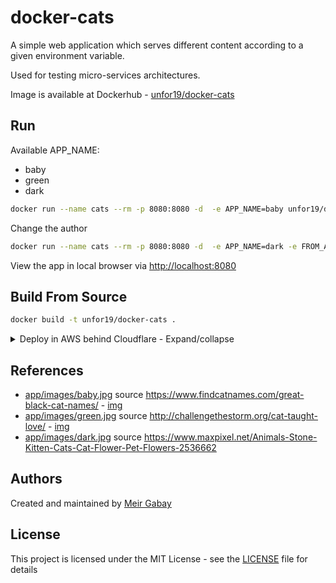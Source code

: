 # docker-cats

A simple web application which serves different content according to a given environment variable.

Used for testing micro-services architectures.

Image is available at Dockerhub - [unfor19/docker-cats](https://hub.docker.com/r/unfor19/docker-cats)

## Run

Available APP_NAME:

- baby
- green
- dark

```bash
docker run --name cats --rm -p 8080:8080 -d  -e APP_NAME=baby unfor19/docker-cats
```

Change the author

```bash
docker run --name cats --rm -p 8080:8080 -d  -e APP_NAME=dark -e FROM_AUTHOR=darker unfor19/docker-cats
```

View the app in local browser via [http://localhost:8080](http://localhost:8080)

## Build From Source

```bash
docker build -t unfor19/docker-cats .
```

<details>

<summary>Deploy in AWS behind Cloudflare - Expand/collapse</summary>

## Deploy in AWS behind Cloudflare

Before we even start, this is how the website should look like after a successful deployment - [https://docker-cats-stg.meirg.co.il](https://docker-cats-stg.meirg.co.il).

### Describing my journey

1. **Provision a least expensive architecture for mockups/proof of concepts**; though still robust architecture. For example, I dodged the bullet of provisioning a Load Balancer (ALB/NLB).
2. Publish an example of how to use GitHub Actions for building a Docker image, pushing it to a Docker registry (AWS ECR in my case) and performing a blue/green deployment to AWS ECS with. I truly believe that this project can be converted from ECS to EKS or any other microservices orchestrator, and I'll get to that when I get.
3. I've created everything manually for "staging" via AWS Console. During the process, I've collected anything that I can (see [./resources](./resources/)) to ease the future move from "AWS Console to infrastructure as code (IaC)".
4. CICD
   1. Network reachability - First, I added my IP address ([ifconfig.me/ip](https://ifconfig.me/ip)) to the app's security group inbound rules. After checking that the app is reachable from my machine, I moved on to Cloudflare configuration (whitelist Cloudflare CIDR ranges)


### Infrastructure

#### Create AWS Resources

Create the following AWS resources in the AWS console

1. [VPC (New VPC Experience)](https://eu-west-1.console.aws.amazon.com/vpc/home?region=eu-west-1#) > Launch VPC Wizard > **VPC, subnets, etc.**
   1. Tick **Auto-generate** > Value: `docker-cats-stg`
   2. Set **VPC endpoints** to **None**
2. [ECS Cluster (Old ECS Experience)](https://eu-west-1.console.aws.amazon.com/ecs/home?region=eu-west-1#/clusters)
     1. Click **Create cluster**
     2. Select **Networking only**
     3. Cluster Name: `docker-cats-stg`
     4. Click **Create**
3. [ECS Task Definition](https://eu-west-1.console.aws.amazon.com/ecs/home?region=eu-west-1#/taskDefinitions)
     1. Before we start - make sure the IAM role `ecsTaskExecutionRole` exists; The role is required by the AWS ECS Service to manage ECS Tasks, that includes pulling private images from ECR if necessary
     2. Click **Create new Task Definition**
     3. Select **FARGATE** (Read more about [AWS Fargate](https://aws.amazon.com/fargate/))
     4. Scroll down and click **Configure via JSON**
     5. Copy the contents of [resources/app_ecs_task_definition.json](./resources/app_ecs_task_definition.json) and paste it in the **JSON** text area
     6.  Find and replace `123456789012` with the relevant AWS account number
     7.  Click **Create**
4. [ECS Service (Old ECS Experience)](https://eu-west-1.console.aws.amazon.com/ecs/home?region=eu-west-1#/clusters/docker-cats-stg/services)
     1. Click **Create**
     2. Launch Type: `FARGATE`
     3. Task Definition: `docker-cats-stg`, Revision: *select latest* (previosuly created)
     4. Select the previously created VPC `docker-cats-stg-vpc`
     5. Service Name: `docker-cats-stg`
     6. Number of tasks: `1`
     7. Click **Next step** (Configure service)
     8. Cluster VPC: `docker-cats-stg` (previosuly created)
     9. Subnets: select two public subnets`docker-cats-stg-subnet-public`
     10. Review > Click **Next step** (Configure network)
     11. Click **Next step** (Set Auto scaling)
     12. Click **Create Service** (Review)

#### Allow inbound from Cloudflare only

Allow inbound from Cloudflare only, according to the following list - https://www.cloudflare.com/ips-v4

1. AWS Console > VPC > Security Groups > Search `docker-cats` and get the Security group ID
2. Run the following script to add Cloudflare's IP Ranges to the security group's inbound rules
     ```bash
     # Requires AWS CLI and curl
     export \
         SECURITY_GROUP_ID="sg-0d7209c7061234567"
         AWS_REGION="eu-west-1"
     ./scripts/set_inbound_cidr.sh
     ```

By default, Cloudflare proxies to known [HTTPS ports](https://developers.cloudflare.com/fundamentals/get-started/reference/network-ports/). 

I've set the app to listen on port `80` and allowed inbound access to port `80` only from [Cloudflare's servers CIDR Ranges](https://www.cloudflare.com/ips/)


#### Recap

Currently, there's an ECS Task which runs `docker-cats` and has a public IP. To access the application, add your IP address to the Security Group inbound rules on port `80` to check if it's running properly

```bash
APP_PUBLIC_IP="123.123.123.123"
curl -L "$APP_PUBLIC_IP"
```

If you see `<html lang="en">...` in the response, you're good to go.

Next up, mapping Cloudflare DNS record to the task's public IP with an A record. The downside, is that each time the ECS task restarts/stops, the public IP changes, we'll get to that.

#### Map Cloudflare to ECS Task public IP

1. [Login to Cloudflare](https://dash.cloudflare.com/)
2. Click on relevant domain
3. Click **DNS** > Click **Add record**
   1. Name: `docker-cats-stg`
   2. Value: `public IP of ECS Task` (keep the **Proxied ON**)
4. Click **Rules** > **Click Create Page Rule**
   1. **URL**: `docker-cats*.SELECTED_DOMAIN_NAME/*` (my `SELECTED_DOMAIN_NAME` is `meirg.co.il`)
   2. Click **Add setting** > **SSL** > **Flexible** ([Cloudflare's SSL policies](https://www.cloudflare.com/ssl/))

Finally, `docker-cats-stg.meirg.co.il` is mapped in Cloudflare to proxy traffic to the public IP of the ECS task.

Final result - [https://docker-cats-stg.meirg.co.il](https://docker-cats-stg.meirg.co.il)

```
Cloudflare --> meets AWS security group rules --> ECS Task public IP
```

</details>

## References

- [app/images/baby.jpg](./app/images/baby.jpg) source https://www.findcatnames.com/great-black-cat-names/ - [img](https://t9b8t3v6.rocketcdn.me/wp-content/uploads/2014/10/black-cat-and-moon.jpg)
- [app/images/green.jpg](./app/images/green.jpg) source http://challengethestorm.org/cat-taught-love/ - [img](http://challengethestorm.org/wp-content/uploads/2017/03/cat-2083492_700x426.jpg)
- [app/images/dark.jpg](./app/images/dark.jpg) source https://www.maxpixel.net/Animals-Stone-Kitten-Cats-Cat-Flower-Pet-Flowers-2536662


## Authors

Created and maintained by [Meir Gabay](https://github.com/unfor19)

## License

This project is licensed under the MIT License - see the [LICENSE](https://github.com/unfor19/docker-cats/blob/master/LICENSE) file for details
